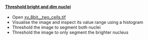 <h4 id="brightdim"><a href="#brightdim">Threshold bright and dim nuclei</a></h4>

 - Open [xy_8bit__two_cells.tif](https://github.com/NEUBIAS/training-resources/raw/master/image_data/xy_8bit__two_cells.tif)
 - Visualise the image and inspect its value range using a histogram
 - Threshold the image to segment both nuclei
 - Threshold the image to only segment the brighter nucleus
